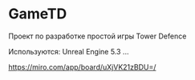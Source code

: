 # GameTD

Проект по разработке простой игры Tower Defence

Используются:
Unreal Engine 5.3
...

https://miro.com/app/board/uXjVK21zBDU=/


